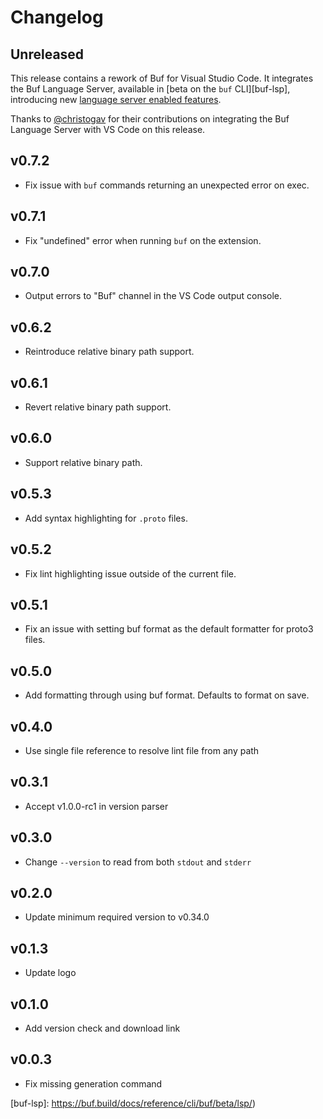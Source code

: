 # Changelog

## Unreleased

This release contains a rework of Buf for Visual Studio Code. It integrates the Buf Language
Server, available in [beta on the `buf` CLI][buf-lsp], introducing new [language server enabled features](README.md#features).

Thanks to [@christogav](https://github.com/christogav) for their contributions on integrating
the Buf Language Server with VS Code on this release.

## v0.7.2

- Fix issue with `buf` commands returning an unexpected error on exec.

## v0.7.1

- Fix "undefined" error when running `buf` on the extension.

## v0.7.0

- Output errors to "Buf" channel in the VS Code output console.

## v0.6.2

- Reintroduce relative binary path support.

## v0.6.1

- Revert relative binary path support.

## v0.6.0

- Support relative binary path.

## v0.5.3

- Add syntax highlighting for `.proto` files.

## v0.5.2

- Fix lint highlighting issue outside of the current file.

## v0.5.1

- Fix an issue with setting buf format as the default formatter for proto3 files.

## v0.5.0

- Add formatting through using buf format. Defaults to format on save.

## v0.4.0

- Use single file reference to resolve lint file from any path

## v0.3.1

- Accept v1.0.0-rc1 in version parser

## v0.3.0

- Change `--version` to read from both `stdout` and `stderr`

## v0.2.0

- Update minimum required version to v0.34.0

## v0.1.3

- Update logo

## v0.1.0

- Add version check and download link

## v0.0.3

- Fix missing generation command

[buf-lsp]: https://buf.build/docs/reference/cli/buf/beta/lsp/)
